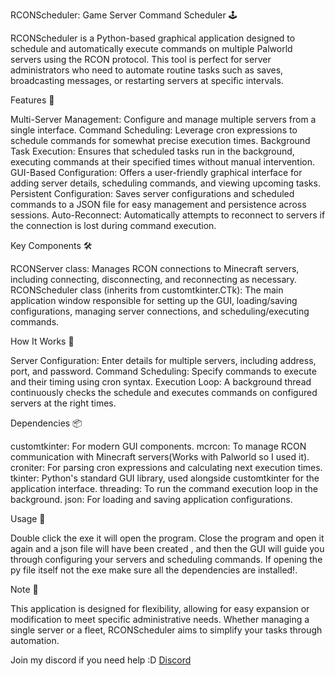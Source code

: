 RCONScheduler: Game Server Command Scheduler 🕹️

RCONScheduler is a Python-based graphical application designed to schedule and automatically execute commands on multiple Palworld servers using the RCON protocol. This tool is perfect for server administrators who need to automate routine tasks such as saves, broadcasting messages, or restarting servers at specific intervals.

Features 🌟

Multi-Server Management: Configure and manage multiple servers from a single interface.
Command Scheduling: Leverage cron expressions to schedule commands for somewhat precise execution times.
Background Task Execution: Ensures that scheduled tasks run in the background, executing commands at their specified times without manual intervention.
GUI-Based Configuration: Offers a user-friendly graphical interface for adding server details, scheduling commands, and viewing upcoming tasks.
Persistent Configuration: Saves server configurations and scheduled commands to a JSON file for easy management and persistence across sessions.
Auto-Reconnect: Automatically attempts to reconnect to servers if the connection is lost during command execution.

Key Components 🛠️

RCONServer class: Manages RCON connections to Minecraft servers, including connecting, disconnecting, and reconnecting as necessary.
RCONScheduler class (inherits from customtkinter.CTk): The main application window responsible for setting up the GUI, loading/saving configurations, managing server connections, and scheduling/executing commands.

How It Works 🔧

Server Configuration: Enter details for multiple servers, including address, port, and password.
Command Scheduling: Specify commands to execute and their timing using cron syntax.
Execution Loop: A background thread continuously checks the schedule and executes commands on configured servers at the right times.

Dependencies 📦

customtkinter: For modern GUI components.
mcrcon: To manage RCON communication with Minecraft servers(Works with Palworld so I used it).
croniter: For parsing cron expressions and calculating next execution times.
tkinter: Python's standard GUI library, used alongside customtkinter for the application interface.
threading: To run the command execution loop in the background.
json: For loading and saving application configurations.

Usage 🚀

Double click the exe it will open the program. Close the program and open it again and a json file will have been created , and then the GUI will guide you through configuring your servers and scheduling commands. If opening the py file itself not the exe make sure all the dependencies are installed!.

Note 📝

This application is designed for flexibility, allowing for easy expansion or modification to meet specific administrative needs. Whether managing a single server or a fleet, RCONScheduler aims to simplify your tasks through automation. 

Join my discord if you need help :D [Discord](https://discord.gg/Xh7BBYCGmn)

